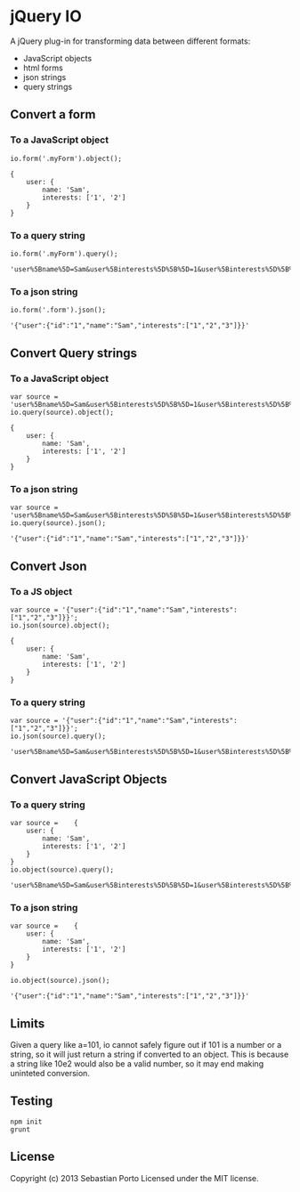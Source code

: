 jQuery IO
===

A jQuery plug-in for transforming data between different formats:

- JavaScript objects
- html forms
- json strings
- query strings

Convert a form
----------

### To a JavaScript object

	io.form('.myForm').object();

	{
		user: {
			name: 'Sam',
			interests: ['1', '2']
		}
	}

### To a query string

	io.form('.myForm').query();

	'user%5Bname%5D=Sam&user%5Binterests%5D%5B%5D=1&user%5Binterests%5D%5B%5D=2'

### To a json string

	io.form('.form').json();

	'{"user":{"id":"1","name":"Sam","interests":["1","2","3"]}}'

Convert Query strings
------------

### To a JavaScript object

	var source = 'user%5Bname%5D=Sam&user%5Binterests%5D%5B%5D=1&user%5Binterests%5D%5B%5D=2';
	io.query(source).object();

	{
		user: {
			name: 'Sam',
			interests: ['1', '2']
		}
	}

### To a json string

	var source = 'user%5Bname%5D=Sam&user%5Binterests%5D%5B%5D=1&user%5Binterests%5D%5B%5D=2';
	io.query(source).json();

	'{"user":{"id":"1","name":"Sam","interests":["1","2","3"]}}'

Convert Json
--------

### To a JS object

	var source = '{"user":{"id":"1","name":"Sam","interests":["1","2","3"]}}';
	io.json(source).object();

	{
		user: {
			name: 'Sam',
			interests: ['1', '2']
		}
	}

### To a query string

	var source = '{"user":{"id":"1","name":"Sam","interests":["1","2","3"]}}';
	io.json(source).query();

	'user%5Bname%5D=Sam&user%5Binterests%5D%5B%5D=1&user%5Binterests%5D%5B%5D=2'

Convert JavaScript Objects
-----------

### To a query string

	var source = 	{
		user: {
			name: 'Sam',
			interests: ['1', '2']
		}
	}
	io.object(source).query();

	'user%5Bname%5D=Sam&user%5Binterests%5D%5B%5D=1&user%5Binterests%5D%5B%5D=2'

### To a json string

	var source = 	{
		user: {
			name: 'Sam',
			interests: ['1', '2']
		}
	}

	io.object(source).json();

	'{"user":{"id":"1","name":"Sam","interests":["1","2","3"]}}'

Limits
--------

Given a query like a=101, io cannot safely figure out if 101 is a number or a string, so it will just return a string if converted to an object. This is because a string like 10e2 would also be a valid number, so it may end making uninteted conversion.

Testing
-------

	npm init
	grunt

License
-------

Copyright (c) 2013 Sebastian Porto
Licensed under the MIT license.